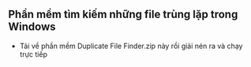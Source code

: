 ## Phần mềm tìm kiếm những file trùng lặp trong Windows
- Tải về phần mềm Duplicate File Finder.zip này rồi giải nén ra và chạy trực tiếp
